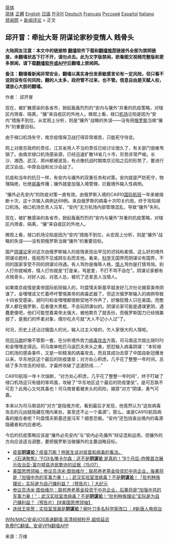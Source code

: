  <!-- 面包屑导航 --> <div class="breadcrumb"><!-- GTranslate: https://gtranslate.io/ -->  <div class="switcher notranslate">  <div class="selected">  <a href="#" onclick="return false;"> 简体</a>  </div>  <div class="option">  <a href="https://www.bannedbook.org" onclick="doGTranslate('zh-CN|zh-CN');jQuery('div.switcher div.selected a').html(jQuery(this).html());return false;" title="简体中文" class="nturl selected"> 简体</a>  <a href="https://www.bannedbook.org/zh-tw/" onclick="doGTranslate('zh-CN|zh-TW');jQuery('div.switcher div.selected a').html(jQuery(this).html());return false;" title="繁體中文" class="nturl"> 正體</a>  <a href="https://www.bannedbook.org/en/" onclick="doGTranslate('zh-CN|en');jQuery('div.switcher div.selected a').html(jQuery(this).html());return false;" title="English" class="nturl"> English</a>  <a href="https://www.bannedbook.org/ja/" onclick="doGTranslate('zh-CN|ja');jQuery('div.switcher div.selected a').html(jQuery(this).html());return false;" title="日本語" class="nturl"> 日語</a>  <a href="https://www.bannedbook.org/ko/" onclick="doGTranslate('zh-CN|ko');jQuery('div.switcher div.selected a').html(jQuery(this).html());return false;" title="한국어" class="nturl"> 한국어</a>  <a href="https://www.bannedbook.org/de/" onclick="doGTranslate('zh-CN|de');jQuery('div.switcher div.selected a').html(jQuery(this).html());return false;" title="Deutsch" class="nturl"> Deutsch</a>  <a href="https://www.bannedbook.org/fr/" onclick="doGTranslate('zh-CN|fr');jQuery('div.switcher div.selected a').html(jQuery(this).html());return false;" title="Français" class="nturl"> Français</a>  <a href="https://www.bannedbook.org/ru/" onclick="doGTranslate('zh-CN|ru');jQuery('div.switcher div.selected a').html(jQuery(this).html());return false;" title="Русский" class="nturl"> Русский</a>  <a href="https://www.bannedbook.org/es/" onclick="doGTranslate('zh-CN|es');jQuery('div.switcher div.selected a').html(jQuery(this).html());return false;" title="Español" class="nturl"> Español</a>  <a href="https://www.bannedbook.org/it/" onclick="doGTranslate('zh-CN|it');jQuery('div.switcher div.selected a').html(jQuery(this).html());return false;" title="Italiano" class="nturl"> Italiano</a>  </div>  </div>      <div class='breadcrumb-sub'><!-- Breadcrumb NavXT 6.3.0 --> <a href="https://www.bannedbook.org/" class="home">禁闻网</a> &gt; <a href="https://www.bannedbook.org/bnews/comments/" class="category">新闻评论</a> &gt; 正文</div></div><h2>邱开冒：牵扯大哥 阴谋论家秒变情人 贱骨头</h2> <p class="notice"><b>大陆网友注意：本文中的链接除 <a href="https://github.com/bannedbook/fanqiang" >翻墙</a>软件下载和<a href="https://github.com/killgcd/justmysocks/blob/master/README.md">翻墙推荐</a>链接外全部为禁网链接，未翻墙状态下打不开，请勿点击。此为文字版禁闻，欲看图文视频完整版和更多禁闻，请下载<a href="https://github.com/bannedbook/fanqiang">翻墙软件或APP</a>后翻墙上禁闻网。</p><p>备注：翻墙看新闻非常安全，翻墙以真实身份发表敏感言论有一定风险，但只看不说则没有任何风险，翻的人太多，政府管不过来，也不管。信息自由是天赋人权，请放心大胆的翻墙。</b></p>  <div class="entry"> <p>作者： 邱开冒</p> <p id="summary">现在，被扩散感染的各省市，掀起轰轰烈烈的“安内与攘外”并重的抗疫策略，对辖区内筛查、隔离，“攘”来自疫区的外地人。微观上看，禄口<a href="https://www.bannedbook.org/bnews/tag/%e6%9c%ba%e5%9c%ba/" class="st_tag internal_tag" rel="tag" title="标签 机场 下的日志">机场</a>沦陷是因为“安内”措施不到位，从宏观上分析，则是“攘外”战略的失误——没有把<a href="https://www.bannedbook.org/bnews/tag/%e4%bf%84%e7%bd%97%e6%96%af/" class="st_tag internal_tag" rel="tag" title="标签 俄罗斯 下的日志">俄罗斯</a>当做“攘外”的重要目标。</p> <p>由于禄口机场失守，南京疫情保卫战打得异常艰苦，只能死守待变。</p> <p>网上对南京政府的责任，江苏省用人不当的责任已经讨论很久了，有关部门很难甩锅了。由南京禄口机场感染源，已经迅速扩散14省几十市，形势非常严峻。长沙、湘西、武汉、郑州都被波及，有点像抗战时期南京沦陷之后的形势了，要进行武汉会战，中原会战和长沙会战了。</p>  <p>抗疫和当年的抗日一样，有安内与攘外的双重任务和对策。安内就是严防死守，物理隔绝，杜绝<a href="https://www.bannedbook.org/bnews/tag/%e7%97%85%e6%af%92/" class="st_tag internal_tag" rel="tag" title="标签 病毒 下的日志">病毒</a>传播；攘外就是加强入境管理，拦截境外输入性病例。</p> <p>“攘外必先安内”的防疫对策一直有效。由俄罗斯入境的CA910<a href="https://www.bannedbook.org/bnews/tag/%E5%9B%BD%E9%99%85%E8%88%AA%E7%8F%AD/" class="st_tag internal_tag" rel="tag" title="标签 国际航班 下的日志">国际航班</a>一年来被熔断十次，这十次输入病例达69例。来自俄罗斯的病毒十次叩关约炮，终于攻陷禄口机场。禄口机场负责人冯军，“安内”无方机场内部管理混乱，导致“攘外”失利。</p> <p>现在，被扩散感染的各省市，掀起轰轰烈烈的“安内与攘外”并重的抗疫策略，对辖区内筛查、隔离，“攘”来自疫区的外地人。</p> <p>微观上看，禄口机场沦陷是因为“安内”措施不到位，从宏观上分析，则是“攘外”战略的失误——没有把俄罗斯当做“攘外”的重要目标。</p>  <p>国产<a href="https://www.bannedbook.org/bnews/tag/%E9%98%B4%E8%B0%8B%E8%AE%BA/" class="st_tag internal_tag" rel="tag" title="标签 阴谋论 下的日志">阴谋论</a>家对这次由俄罗斯输入的疫情表现出罕见的迟钝和柔情，这么好的境外阴谋论题材，竟视而不见或顾左右而言他。看来，<span class='wp_keywordlink'><a href="https://www.bannedbook.org/forum11/topic309.html" title="禁片：“科学”的棍子" target="_blank">科学</a></span>无国界而阴谋论有国界，不同的国家享受不同的阴谋论待遇。有人骂你是侮辱人格，<a href="https://www.bannedbook.org/bnews/tag/%E6%83%85%E4%BA%BA/" class="st_tag internal_tag" rel="tag" title="标签 情人 下的日志">情人</a>骂你是打情骂俏。别人打你就喊疼，情人打你就是“打是亲，骂是爱，不打不骂不自在”。阴谋论家都有点贱骨头，对好人凶，对恶人怂，被坑了还拿恶人当情人。</p> <p>如果南京疫情是美帝国际航班输入的，叼盘懦夫斯基早就发好几次社论揭穿美帝阴谋了，金嘿嘿该又忙着呼吁警惕美帝的病毒武器了。但这次俄罗斯输入的病例导致十四省受感染，胡叼叼和金嘿嘿都很默契地不作声了，好像狡猾人只在美国，而憨厚人都在俄罗斯，后者傻大黑粗，不会玩阴谋似的。阴谋论家可能是遇谋更阴，遇蠢更傻吧，他们可能觉着美帝太强大，被他欺负了就丢份，而俄罗斯国力已经很羸弱了，是我们的怀柔对象，偶尔吃点亏就“大人不记小人过”了。</p> <p>何况，历史上还沾过俄国人的光，输入过主义啥的，欠人家很大的人情呢。</p> <p>但<a href="https://www.bannedbook.org/bnews/tag/%e5%8f%b8%e9%a9%ac%e5%8d%97/" class="st_tag internal_tag" rel="tag" title="标签 司马南 下的日志">司马南</a>好像不管那一套，在分析境外势力<a href="https://www.bannedbook.org/bnews/tag/%E7%97%85%E6%AF%92%E6%94%BB%E5%87%BB/" class="st_tag internal_tag" rel="tag" title="标签 病毒攻击 下的日志">病毒攻击</a>方面，司马南这次就比胡叼叼和金嘿嘿走得远。司马南单枪匹马逞匹夫夹头之勇，怒怼输入病毒阴谋：“本轮禄口机场的感染事件，又是一轮精准的病毒攻击，而且其成功击穿了中国自新冠爆发以来，华东地区这个最后的防疫堡垒；对方处心积虑，几乎花了整整一年时间，总结了多次攻击的经验，才最终攻破了这道防线……”</p>  <p>CA910航班一年十次熔断，“对方处心积虑，几乎花了整整一年时间”，终于叮破了禄口机场这只有缝的笨鸡蛋，攻破了“华东地区这个最后的防疫堡垒”。是可忍孰不可忍？此用心又何其毒也！司马南冒着被夹头的风险，揭穿“对方”阴谋，勇气可嘉。</p> <p>本来以为司马南说的“对方”是指俄方呢，看到最后才发现，他竟然认为“这些病毒攻击的元凶就隐藏在境内某处，甚至还不止一个毒源”。那么，谁是CA910航班病毒的接应者呢？叼盘懦夫斯基还是冯军？细思恐极。“安内”还包括查出境内的毒源隐藏者和内应者吧。</p> <p>今后的抗疫策略应该是“攘外必先安内”与“安内必先攘外”辩证混和运用，但攘外的方向应该适当调整，要把俄罗斯当做攘外的主要战略目标。</p> <ul class='op-related-articles' title='相关阅读'> <li><a href='https://www.bannedbook.org/bnews/bannedvideo/20210726/1594659.html' target='_blank'>疫苗<b>阴谋论</b>？疫苗万能？杨医生谈对疫苗和病毒的看法。</a></li> <li><a href='https://www.bannedbook.org/bnews/bannedvideo/20210715/1587919.html' target='_blank'>《石涛聚焦》“FOX名嘴卡尔森：这不是<b>阴谋论</b> 是真的！”8个月后-昨晚首次展示佐治亚-富尔顿县选民欺诈的证据（15/07）</a></li> <li><a href='https://www.bannedbook.org/bnews/cbnews/20210712/1585222.html' target='_blank'>美国思想领袖：参议员汤米·图伯维尔：联邦养老基金投资於中共企业，後果将是「加强中共的军事力量！」；武汉实验室泄病毒？不是<b>阴谋论</b>！「批判种族理论」实际是为自己赚利益？（预告片）| 大纪元</a></li> <li><a href='https://www.bannedbook.org/bnews/bannedvideo/20210712/1585221.html' target='_blank'>参议员汤米·图伯维尔：联邦养老基金投资于中共企业，后果将是“加强中共的军事力量！”；武汉实验室泄病毒？不是<b>阴谋论</b>！“批判种族理论”实际是为自己赚利益？（预告片）【#美国思想领袖】</a></li> <li><a href='https://www.bannedbook.org/bnews/bannedvideo/20210625/1574047.html' target='_blank'>连线王愉贺：实验室泄漏是<b>阴谋论</b>？柳叶刀多名科学家改口 ｜#新唐人电视台</a></li> </ul> <p class="texttj"> <a href="https://github.com/bannedbook/fanqiang/wiki/V2ray%E6%9C%BA%E5%9C%BA" target="_blank">WIN/MAC/安卓/iOS高速翻墙:高清视频秒开,超低延迟</a><br/> <a href="https://github.com/bannedbook/fanqiang/wiki/%E7%A6%81%E9%97%BB%E7%BD%91%E5%AE%89%E5%8D%93%E7%BF%BB%E5%A2%99%E6%96%B0%E9%97%BBAPP" target="_blank">免费PC翻墙、安卓VPN翻墙APP</a></p> <p> 来源：万维 </p><a name='sharetosocial'></a>  <div style="margin-bottom:5px;padding-bottom:5px;clear:both"> <div id="archive-pix-1" class="banner-ads"> <!-- AuctionX Display platform tag START --> <div id="26318x728x90x621x_ADSLOT2" clicktrack="%%CLICK_URL_ESC%%"></div> <!-- AuctionX Display platform tag END --> </div> <div id="archive-pix-2" class="banner-ads"> <!-- AuctionX Display platform tag START --> <div id="26315x300x250x621x_ADSLOT2" clicktrack="%%CLICK_URL_ESC%%"></div> <!-- AuctionX Display platform tag END --> </div> </div>  <div id="archive-pix-1" class="banner-ads"> <!-- AuctionX Display platform tag START --> <div id="26318x728x90x621x_ADSLOT3" clicktrack="%%CLICK_URL_ESC%%"></div> <!-- AuctionX Display platform tag END --> </div> </div><!--END ENTRY--> 